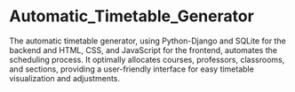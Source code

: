 # Automatic_Timetable_Generator
The automatic timetable generator, using Python-Django and SQLite for the backend and HTML, CSS, and JavaScript for the frontend, automates the scheduling process. It optimally allocates courses, professors, classrooms, and sections, providing a user-friendly interface for easy timetable visualization and adjustments.

